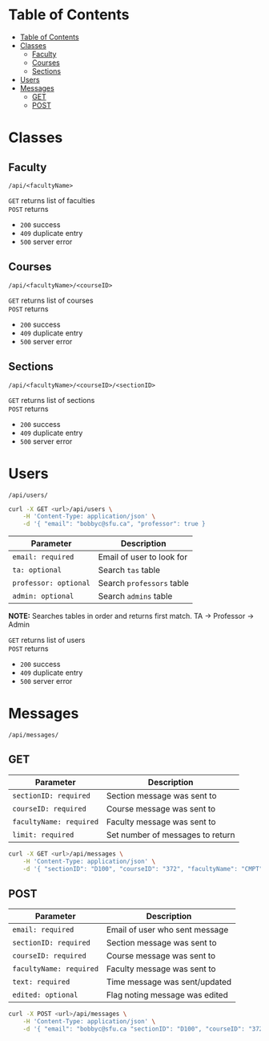 # Table of Contents

- [Table of Contents](#table-of-contents)
- [Classes](#classes)
  - [Faculty](#faculty)
  - [Courses](#courses)
  - [Sections](#sections)
- [Users](#users)
- [Messages](#messages)
  - [GET](#get)
  - [POST](#post)

# Classes

## Faculty

```
/api/<facultyName>
```

`GET` returns list of faculties  
`POST` returns

- `200` success
- `409` duplicate entry
- `500` server error

## Courses

```
/api/<facultyName>/<courseID>
```

`GET` returns list of courses  
`POST` returns

- `200` success
- `409` duplicate entry
- `500` server error

## Sections

```
/api/<facultyName>/<courseID>/<sectionID>
```

`GET` returns list of sections  
`POST` returns

- `200` success
- `409` duplicate entry
- `500` server error

# Users

```
/api/users/
```

```bash
curl -X GET <url>/api/users \
    -H 'Content-Type: application/json' \
    -d '{ "email": "bobbyc@sfu.ca", "professor": true }
```

| Parameter             | Description               |
| --------------------- | ------------------------- |
| `email: required`     | Email of user to look for |
| `ta: optional`        | Search `tas` table        |
| `professor: optional` | Search `professors` table |
| `admin: optional`     | Search `admins` table     |

**NOTE:** Searches tables in order and returns first match. TA -> Professor -> Admin

`GET` returns list of users  
`POST` returns

- `200` success
- `409` duplicate entry
- `500` server error

# Messages

```
/api/messages/
```

## GET

| Parameter               | Description                      |
| ----------------------- | -------------------------------- |
| `sectionID: required`   | Section message was sent to      |
| `courseID: required`    | Course message was sent to       |
| `facultyName: required` | Faculty message was sent to      |
| `limit: required`       | Set number of messages to return |

```bash
curl -X GET <url>/api/messages \
    -H 'Content-Type: application/json' \
    -d '{ "sectionID": "D100", "courseID": "372", "facultyName": "CMPT", "limit": 50 }
```

## POST

| Parameter               | Description                    |
| ----------------------- | ------------------------------ |
| `email: required`       | Email of user who sent message |
| `sectionID: required`   | Section message was sent to    |
| `courseID: required`    | Course message was sent to     |
| `facultyName: required` | Faculty message was sent to    |
| `text: required`        | Time message was sent/updated  |
| `edited: optional`      | Flag noting message was edited |

```bash
curl -X POST <url>/api/messages \
    -H 'Content-Type: application/json' \
    -d '{ "email": "bobbyc@sfu.ca "sectionID": "D100", "courseID": "372", "facultyName": "CMPT", "text": "Hello world!" }
```
